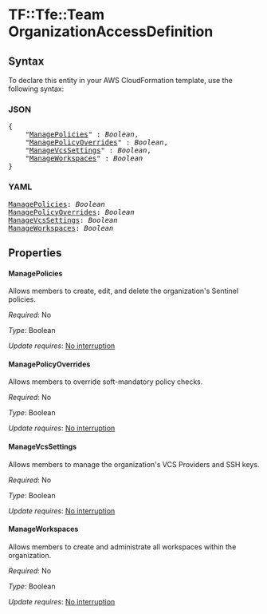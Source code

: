 # TF::Tfe::Team OrganizationAccessDefinition

## Syntax

To declare this entity in your AWS CloudFormation template, use the following syntax:

### JSON

<pre>
{
    "<a href="#managepolicies" title="ManagePolicies">ManagePolicies</a>" : <i>Boolean</i>,
    "<a href="#managepolicyoverrides" title="ManagePolicyOverrides">ManagePolicyOverrides</a>" : <i>Boolean</i>,
    "<a href="#managevcssettings" title="ManageVcsSettings">ManageVcsSettings</a>" : <i>Boolean</i>,
    "<a href="#manageworkspaces" title="ManageWorkspaces">ManageWorkspaces</a>" : <i>Boolean</i>
}
</pre>

### YAML

<pre>
<a href="#managepolicies" title="ManagePolicies">ManagePolicies</a>: <i>Boolean</i>
<a href="#managepolicyoverrides" title="ManagePolicyOverrides">ManagePolicyOverrides</a>: <i>Boolean</i>
<a href="#managevcssettings" title="ManageVcsSettings">ManageVcsSettings</a>: <i>Boolean</i>
<a href="#manageworkspaces" title="ManageWorkspaces">ManageWorkspaces</a>: <i>Boolean</i>
</pre>

## Properties

#### ManagePolicies

Allows members to create, edit, and delete the organization's Sentinel policies.

_Required_: No

_Type_: Boolean

_Update requires_: [No interruption](https://docs.aws.amazon.com/AWSCloudFormation/latest/UserGuide/using-cfn-updating-stacks-update-behaviors.html#update-no-interrupt)

#### ManagePolicyOverrides

Allows members to override soft-mandatory policy checks.

_Required_: No

_Type_: Boolean

_Update requires_: [No interruption](https://docs.aws.amazon.com/AWSCloudFormation/latest/UserGuide/using-cfn-updating-stacks-update-behaviors.html#update-no-interrupt)

#### ManageVcsSettings

Allows members to manage the organization's VCS Providers and SSH keys.

_Required_: No

_Type_: Boolean

_Update requires_: [No interruption](https://docs.aws.amazon.com/AWSCloudFormation/latest/UserGuide/using-cfn-updating-stacks-update-behaviors.html#update-no-interrupt)

#### ManageWorkspaces

Allows members to create and administrate all workspaces within the organization.

_Required_: No

_Type_: Boolean

_Update requires_: [No interruption](https://docs.aws.amazon.com/AWSCloudFormation/latest/UserGuide/using-cfn-updating-stacks-update-behaviors.html#update-no-interrupt)

